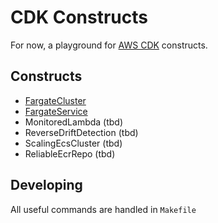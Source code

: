 CDK Constructs
==============


For now, a playground for [AWS CDK](https://awslabs.github.io/aws-cdk/) constructs. 

## Constructs

* [FargateCluster](https://github.com/pgarbe/cdk-constructs/blob/master/packages/fargate/README.md#FargateCluster)
* [FargateService](https://github.com/pgarbe/cdk-constructs/blob/master/packages/fargate/README.md#FargateService)
* MonitoredLambda (tbd)
* ReverseDriftDetection (tbd)
* ScalingEcsCluster (tbd)
* ReliableEcrRepo (tbd)

## Developing
All useful commands are handled in `Makefile`

